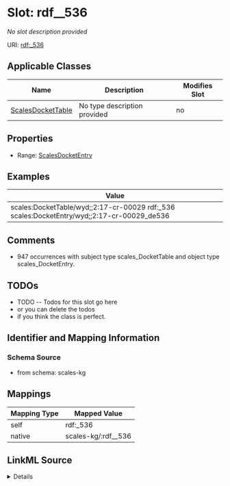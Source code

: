 

# Slot: rdf__536


_No slot description provided_





URI: [rdf:_536](http://www.w3.org/1999/02/22-rdf-syntax-ns#_536)



<!-- no inheritance hierarchy -->





## Applicable Classes

| Name | Description | Modifies Slot |
| --- | --- | --- |
| [ScalesDocketTable](../classes/ScalesDocketTable.md) | No type description provided |  no  |







## Properties

* Range: [ScalesDocketEntry](../classes/ScalesDocketEntry.md)






## Examples

| Value |
| --- |
| scales:DocketTable/wyd;;2:17-cr-00029 rdf:_536 scales:DocketEntry/wyd;;2:17-cr-00029_de536 |

## Comments

* 947 occurrences with subject type scales_DocketTable and object type scales_DocketEntry.

## TODOs

* TODO -- Todos for this slot go here
* or you can delete the todos
* if you think the class is perfect.

## Identifier and Mapping Information







### Schema Source


* from schema: scales-kg




## Mappings

| Mapping Type | Mapped Value |
| ---  | ---  |
| self | rdf:_536 |
| native | scales-kg/:rdf__536 |




## LinkML Source

<details>
```yaml
name: rdf__536
description: No slot description provided
todos:
- TODO -- Todos for this slot go here
- or you can delete the todos
- if you think the class is perfect.
comments:
- 947 occurrences with subject type scales_DocketTable and object type scales_DocketEntry.
examples:
- value: scales:DocketTable/wyd;;2:17-cr-00029 rdf:_536 scales:DocketEntry/wyd;;2:17-cr-00029_de536
from_schema: scales-kg
rank: 1000
slot_uri: rdf:_536
alias: rdf__536
domain_of:
- scales_DocketTable
range: scales_DocketEntry

```
</details>